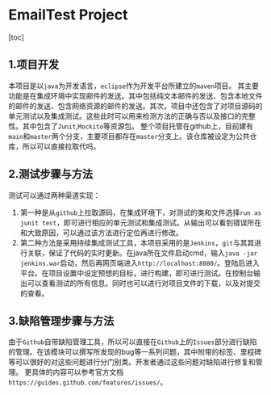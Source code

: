 # EmailTest Project
[toc]

## 1.项目开发
  本项目是以`java`为开发语言，`eclipse`作为开发平台所建立的`maven`项目。
  其主要功能是在集成环境中实现邮件的发送。其中包括纯文本邮件的发送、包含本地文件的邮件的发送、包含网络资源的邮件的发送。其次，项目中还包含了对项目源码的单元测试以及集成测试。这些此时可以用来检测方法的正确与否以及接口的完整性。其中包含了`Junit`,`Mockito`等资源包。
  整个项目托管在github上，目前建有`main`和`master`两个分支，主要项目都存在`master`分支上。该仓库被设定为公共仓库，所以可以直接拉取代吗。
  
## 2.测试步骤与方法
  测试可以通过两种渠道实现：
  1. 第一种是从`github`上拉取源码，在集成环境下，对测试的类和文件选择`run as junit test`，即可进行相应的单元测试和集成测试。从输出可以看到错误所在和大致原因，可以通过该方法进行定位再进行修改。
  2. 第二种方法是采用持续集成测试工具，本项目采用的是`Jenkins`，`git`与其其进行关联，保证了代码的实时更新。在java所在文件启动cmd，输入`java -jar jenkins.war`启动，然后再网页端进入`http://localhost:8080/`。登陆后进入平台。在项目设置中设定预想的目标，进行构建，即可进行测试。在控制台输出可以查看测试的所有信息。同时也可以进行对项目文件的下载，以及对提交的查看。
  
## 3.缺陷管理步骤与方法
  由于`Github`自带缺陷管理工具，所以可以直接在`Github`上的`Issues`部分进行缺陷的管理。在该模块可以撰写所发现的bug等一系列问题，其中附带的标签、里程碑等可以很好的对这些问题进行分门别类。开发者通过这些问题对缺陷进行修复和管理。
  更具体的内容可以参考官方文档`https://guides.github.com/features/issues/`。
